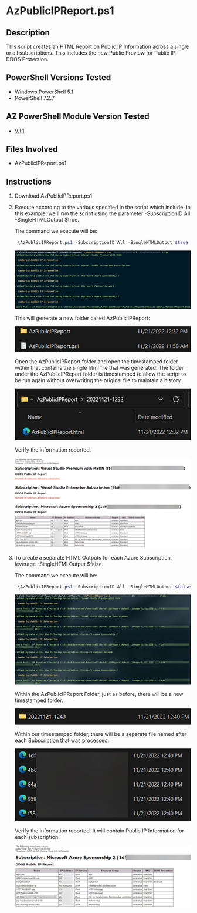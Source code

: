 # AzPublicIPReport.ps1
## Description
This script creates an HTML Report on Public IP Information across a single or all subscriptions. This includes the new Public Preview for Public IP DDOS Protection. 

## PowerShell Versions Tested
- Windows PowerShell 5.1
- PowerShell 7.2.7

## AZ PowerShell Module Version Tested
- [9.1.1](https://github.com/Azure/azure-powershell/releases)

## Files Involved
- AzPublicIPReport.ps1

## Instructions
1. Download AzPublicIPReport.ps1
   
2. Execute according to the various specified in the script which include.  In this example, we'll run the script using the parameter -SubscriptionID All -SingleHTMLOutput $true.

    The command we execute will be:
      ```PowerShell
    .\AzPublicIPReport.ps1 -SubscriptionID All -SingleHTMLOutput $true
    ```
   
    ![Alt text](./DemoScreenshots/demo1.jpg?raw=true)

   This will generate a new folder called AzPublicIPReport:

   ![Alt text](./DemoScreenshots/demo2.jpg?raw=true)

   Open the AzPublicIPReport folder and open the timestamped folder within that contains the single html file that was generated. The folder under the AzPublicIPReport folder is timestamped to allow the script to be run again without overwriting the original file to maintain a history.

    ![Alt text](./DemoScreenshots/demo3.jpg?raw=true)

   Verify the information reported.

    ![Alt text](./DemoScreenshots/demo4.jpg?raw=true)


3. To create a separate HTML Outputs for each Azure Subscription, leverage -SingleHTMLOutput $false.  

     The command we execute will be:
    ```PowerShell
    .\AzPublicIPReport.ps1 -SubscriptionID All -SingleHTMLOutput $false
    ```

    ![Alt text](./DemoScreenshots/demo5.jpg?raw=true)


    Within the AzPublicIPReport Folder, just as before, there will be a new timestamped folder.  

    ![Alt text](./DemoScreenshots/demo6.jpg?raw=true)

    Within our timestamped folder, there will be a separate file named after each Subscription that was processed:

    ![Alt text](./DemoScreenshots/demo7.jpg?raw=true)

    Verify the information reported. It will contain Public IP Information for each subscription.

    ![Alt text](./DemoScreenshots/demo8.jpg?raw=true)
